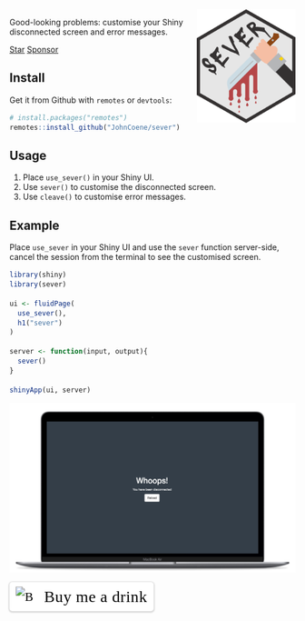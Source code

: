 <img src="./img/logo.png" style="max-height:200px!important;max-width:200px!important;" align="right">

Good-looking problems: customise your Shiny disconnected screen and error messages.

<a class="github-button" href="https://github.com/JohnCoene/sever" data-show-count="true" aria-label="Star JohnCoene/sever on GitHub">Star</a> <a class="github-button" href="https://github.com/sponsors/JohnCoene" data-icon="octicon-heart" aria-label="Sponsor @JohnCoene on GitHub">Sponsor</a>

<script async defer src="https://buttons.github.io/buttons.js"></script>

## Install

Get it from Github with `remotes` or `devtools`:

```r
# install.packages("remotes")
remotes::install_github("JohnCoene/sever")
```

## Usage

1. Place `use_sever()` in your Shiny UI.
2. Use `sever()` to customise the disconnected screen.
3. Use `cleave()` to customise error messages. 

## Example

Place `use_sever` in your Shiny UI and use the `sever` function server-side, cancel the session from the terminal to see the customised screen.

```r
library(shiny)
library(sever)

ui <- fluidPage(
  use_sever(),
  h1("sever")
)

server <- function(input, output){
  sever()
}

shinyApp(ui, server)
```

![](./img/sever_example.png)

<style>.bmc-button img{height: 34px !important;width: 35px !important;margin-bottom: 1px !important;box-shadow: none !important;border: none !important;vertical-align: middle !important;}.bmc-button{padding: 7px 10px 7px 10px !important;line-height: 35px !important;height:51px !important;min-width:217px !important;text-decoration: none !important;display:inline-flex !important;color:#000000 !important;background-color:#FFFFFF !important;border-radius: 5px !important;border: 1px solid transparent !important;padding: 7px 10px 7px 10px !important;font-size: 22px !important;letter-spacing: 0.6px !important;box-shadow: 0px 1px 2px rgba(190, 190, 190, 0.5) !important;-webkit-box-shadow: 0px 1px 2px 2px rgba(190, 190, 190, 0.5) !important;margin: 0 auto !important;font-family:'Cookie', cursive !important;-webkit-box-sizing: border-box !important;box-sizing: border-box !important;-o-transition: 0.3s all linear !important;-webkit-transition: 0.3s all linear !important;-moz-transition: 0.3s all linear !important;-ms-transition: 0.3s all linear !important;transition: 0.3s all linear !important;}.bmc-button:hover, .bmc-button:active, .bmc-button:focus {-webkit-box-shadow: 0px 1px 2px 2px rgba(190, 190, 190, 0.5) !important;text-decoration: none !important;box-shadow: 0px 1px 2px 2px rgba(190, 190, 190, 0.5) !important;opacity: 0.85 !important;color:#000000 !important;}</style><link href="https://fonts.googleapis.com/css?family=Cookie" rel="stylesheet"><a class="bmc-button" target="_blank" href="https://www.buymeacoffee.com/JohnCoene"><img src="https://cdn.buymeacoffee.com/buttons/bmc-new-btn-logo.svg" alt="Buy me a drink"><span style="margin-left:15px;font-size:28px !important;">Buy me a drink</span></a>
